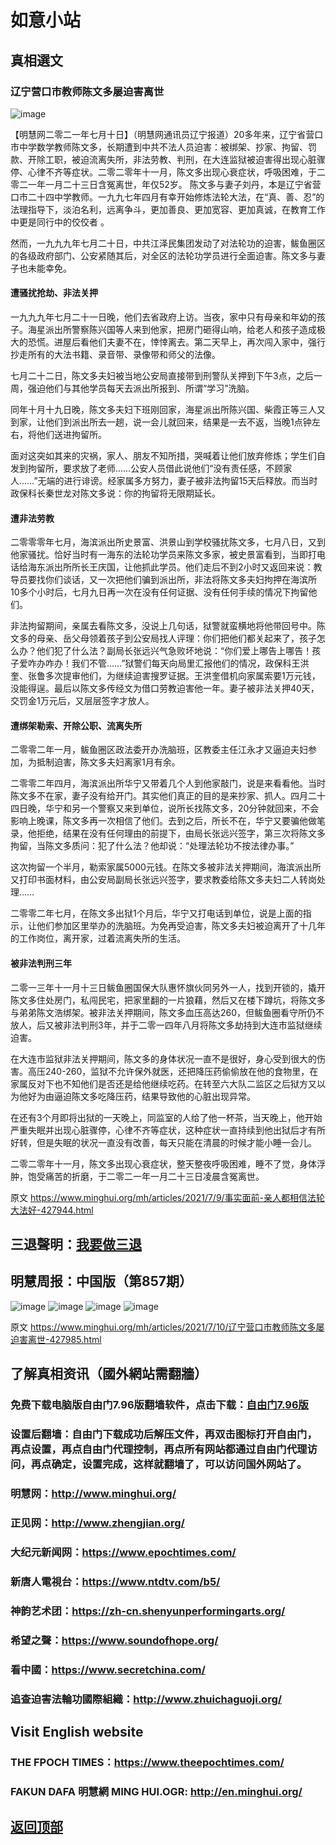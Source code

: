 # 如意小站

## 真相選文

### 辽宁营口市教师陈文多屡迫害离世

![image](https://user-images.githubusercontent.com/79625284/125159039-7265e300-e1a7-11eb-9e8c-079b6f1ac822.png)

【明慧网二零二一年七月十日】（明慧网通讯员辽宁报道）20多年来，辽宁省营口市中学数学教师陈文多，长期遭到中共不法人员迫害：被绑架、抄家、拘留、罚款、开除工职，被迫流离失所，非法劳教、判刑，在大连监狱被迫害得出现心脏骤停、心律不齐等症状。二零二零年十一月，陈文多出现心衰症状，呼吸困难，于二零二一年一月二十三日含冤离世，年仅52岁。
陈文多与妻子刘丹，本是辽宁省营口市二十四中学教师。一九九七年四月有幸开始修炼法轮大法，在“真、善、忍”的法理指导下，淡泊名利，远离争斗，更加善良、更加宽容、更加真诚，在教育工作中更是同行中的佼佼者 。

然而，一九九九年七月二十日，中共江泽民集团发动了对法轮功的迫害，鲅鱼圈区的各级政府部门、公安紧随其后，对全区的法轮功学员进行全面迫害。陈文多与妻子也未能幸免。

#### 遭骚扰抢劫、非法关押

一九九九年七月二十一日晚，他们去省政府上访。当夜，家中只有母亲和年幼的孩子。海星派出所警察陈兴国等人来到他家，把房门砸得山响，给老人和孩子造成极大的恐慌。进屋后看他们夫妻不在，悻悻离去。第二天早上，再次闯入家中，强行抄走所有的大法书籍、录音带、录像带和师父的法像。

七月二十二日，陈文多夫妇被当地公安局直接带到刑警队关押到下午3点，之后一周，强迫他们与其他学员每天去派出所报到、所谓“学习”洗脑。

同年十月十九日晚，陈文多夫妇下班刚回家，海星派出所陈兴国、柴霞正等三人又到家，让他们到派出所去一趟，说一会儿就回来，结果是一去不返，当晚1点钟左右，将他们送进拘留所。

面对这突如其来的灾祸，家人、朋友不知所措，哭喊着让他们放弃修炼；学生们自发到拘留所，要求放了老师……公安人员借此说他们“没有责任感，不顾家人……”无端的进行诽谤。经家属多方努力，妻子被非法拘留15天后释放。而当时政保科长秦世龙对陈文多说：你的拘留将无限期延长。

#### 遭非法劳教

二零零零年七月，海滨派出所史景富、洪景山到学校骚扰陈文多，七月八日，又到他家骚扰。恰好当时有一海东的法轮功学员来陈文多家，被史景富看到，当即打电话给海东派出所所长王庆国，让他抓此学员。他们走后不到2小时又返回来说：教导员要找你们谈话，又一次把他们骗到派出所，非法将陈文多夫妇拘押在海滨所10多个小时后，七月九日再一次在没有任何证据、没有任何手续的情况下拘留他们。

非法拘留期间，亲属去看陈文多，没说上几句话，狱警就蛮横地将他带回号中。陈文多的母亲、岳父母领着孩子到公安局找人评理：你们把他们都关起来了，孩子怎么办？他们犯了什么法？副局长张远兴气急败坏地说：“你们爱上哪告上哪告！孩子爱咋办咋办！我们不管……”狱警们每天向局里汇报他们的情况，政保科王洪奎、张鲁多次提审他们，为继续迫害搜罗证据。王洪奎借机向家属索要1万元钱，没能得逞。最后以陈文多传经文为借口劳教迫害他一年。妻子被非法关押40天，交罚金1万元后，又层层签字才放人。

#### 遭绑架勒索、开除公职、流离失所

二零零二年一月，鲅鱼圈区政法委开办洗脑班，区教委主任江永才又逼迫夫妇参加，为抵制迫害，陈文多夫妇离家1月有余。

二零零二年四月，海滨派出所华宁又带着几个人到他家敲门，说是来看看他。当时陈文多不在家，妻子没有给开门。其实他们真正的目的是来抄家、抓人。四月二十四日晚，华宁和另一个警察又来到单位，说所长找陈文多，20分钟就回来，不会影响上晚课，陈文多再一次相信了他们。去到之后，所长不在，华宁又要骗他做笔录，他拒绝，结果在没有任何理由的前提下，由局长张远兴签字，第三次将陈文多拘留，当陈文多质问：犯了什么法？他却说：“处理法轮功不按法律办事。”

这次拘留一个半月，勒索家属5000元钱。在陈文多被非法关押期间，海滨派出所又打印书面材料，由公安局副局长张远兴签字，要求教委给陈文多夫妇二人转岗处理……

二零零二年七月，在陈文多出狱1个月后，华宁又打电话到单位，说是上面的指示，让他们参加区里举办的洗脑班。为免再受迫害，陈文多夫妇被迫离开了十几年的工作岗位，离开家，过着流离失所的生活。

#### 被非法判刑三年

二零一三年十一月十三日鲅鱼圈国保大队惠怀旗伙同另外一人，找到开锁的，撬开陈文多住处房门，私闯民宅，把家里翻的一片狼藉，然后又在楼下蹲坑，将陈文多与弟弟陈文浩绑架。被非法关押期间，陈文多血压高达260，但鲅鱼圈看守所仍不放人，后又被非法判刑3年，并于二零一四年八月将陈文多劫持到大连市监狱继续迫害。

在大连市监狱非法关押期间，陈文多的身体状况一直不是很好，身心受到很大的伤害。高压240-260，监狱不允许保外就医，还把降压药偷偷放在他的食物里，在家属反对下也不知他们是否还是给他继续吃药。在转至六大队二监区之后狱方又以为他好为由逼迫陈文多吃降压药，结果导致他的心脏出现异常。

在还有3个月即将出狱的一天晚上，同监室的人给了他一杯茶，当天晚上，他开始严重失眠并出现心脏骤停，心律不齐等症状，这种症状一直持续到他出狱后才有所好转，但是失眠的状况一直没有改善，每天只能在清晨的时候才能小睡一会儿。

二零二零年十一月，陈文多出现心衰症状，整天整夜呼吸困难，睡不了觉，身体浮肿，饱受痛苦的折磨，于二零二一年一月二十三日凌晨含冤离世。

原文 https://www.minghui.org/mh/articles/2021/7/9/事实面前-亲人都相信法轮大法好-427944.html

## 三退聲明：[我要做三退](http://tuidang.ddns.net/)

## 明慧周报：中国版（第857期）

![image](https://user-images.githubusercontent.com/79625284/125057028-63b1fa00-e0db-11eb-981f-a38e638802bf.png)
![image](https://user-images.githubusercontent.com/79625284/125057072-70cee900-e0db-11eb-8618-8c809de9b56c.png)
![image](https://user-images.githubusercontent.com/79625284/125057123-7b897e00-e0db-11eb-9732-52c23076ca6d.png)
![image](https://user-images.githubusercontent.com/79625284/125057166-86441300-e0db-11eb-9302-fe5094ffc910.png)

原文 https://www.minghui.org/mh/articles/2021/7/10/辽宁营口市教师陈文多屡迫害离世-427985.html

## 了解真相资讯（國外網站需翻牆）

### 免费下载电脑版自由门7.96版翻墙软件，点击下载：[自由门7.96版](https://github.com/pinhe91/tuiguang/files/6643781/fg796r.zip)

### 设置后翻墙：自由门下载成功后解压文件，再双击图标打开自由门，再点设置，再点自由门代理控制，再点所有网站都通过自由门代理访问，再点确定，设置完成，这样就翻墙了，可以访问国外网站了。

### 明慧网：http://www.minghui.org/

### 正见网：http://www.zhengjian.org/

### 大纪元新闻网：https://www.epochtimes.com/

### 新唐人電視台：https://www.ntdtv.com/b5/

### 神韵艺术团：https://zh-cn.shenyunperformingarts.org/

### 希望之聲：https://www.soundofhope.org/

### 看中國：https://www.secretchina.com/

### 追查迫害法輪功國際組織：http://www.zhuichaguoji.org/

## Visit English website

### THE FPOCH TIMES：https://www.theepochtimes.com/

### FAKUN DAFA 明慧網 MING HUI.OGR: http://en.minghui.org/

## [返回顶部](https://git.io/Js3EY)
